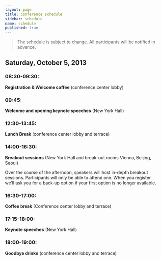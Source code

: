 ```yaml
---
layout: page
title: Conference schedule
sidebar: schedule
name: schedule
published: true
---
```


> The schedule is subject to change. All participants will be notified in advance.

## Saturday, October 5, 2013

### 08:30-09:30:
**Registration & Welcome coffee** (conference center lobby)


### 09:45:
**Welcome and opening keynote speeches** (New York Hall)


### 12:30-13:45: 
**Lunch Break** (conference center lobby and terrace)


### 14:00-16:30: 
**Breakout sessions** (New York Hall and break-out rooms Vienna, Beijing, Seoul)

Over the course of the afternoon, speakers will host in-depth breakout sessions. Participants will only be able to attend one. When you register we’ll ask you for a back-up option if your first option is no longer available.


### 16:30-17:00:
**Coffee break** (Conference center lobby and terrace)
    
### 17:15-18:00: 
**Keynote speeches** (New York Hall) 
    
### 18:00-19:00: 
**Goodbye drinks** (conference center lobby and terrace)